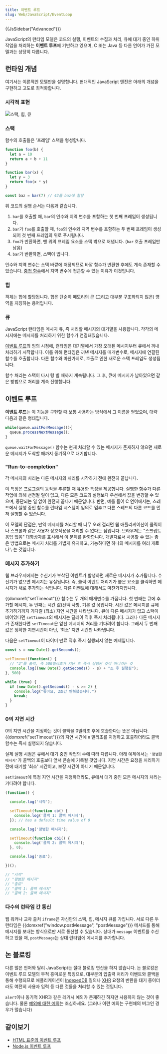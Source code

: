 ```yaml
---
title: 이벤트 루프
slug: Web/JavaScript/EventLoop
---
```

{{JsSidebar("Advanced")}}

JavaScript의 런타임 모델은 코드의 실행, 이벤트의 수집과 처리, 큐에 대기 중인 하위 작업을 처리하는 **이벤트 루프**에 기반하고 있으며, C 또는 Java 등 다른 언어가 가진 모델과는 상당히 다릅니다.

## 런타임 개념

여기서는 이론적인 모델만을 설명합니다. 현대적인 JavaScript 엔진은 아래의 개념을 구현하고 고도로 최적화합니다.

### 시각적 표현

![스택, 힙, 큐](the_javascript_runtime_environment_example.svg)

### 스택

함수의 호출들은 '프레임' 스택을 형성합니다.

```js
function foo(b) {
  let a = 10
  return a + b + 11
}

function bar(x) {
  let y = 3
  return foo(x * y)
}

const baz = bar(7) // 42를 baz에 할당
```

위 코드의 실행 순서는 다음과 같습니다.

1. `bar`를 호출할 때, `bar`의 인수와 지역 변수를 포함하는 첫 번째 프레임이 생성됩니다.
2. `bar`가 `foo`를 호출할 때, `foo`의 인수와 지역 변수를 포함하는 두 번째 프레임이 생성되어 첫 번째 프레임의 위로 푸시됩니다.
3. `foo`가 반환하면, 맨 위의 프레임 요소를 스택 밖으로 꺼냅니다. (`bar` 호출 프레임만 남음)
4. `bar`가 반환하면, 스택이 빕니다.

인수와 지역 변수는 스택 바깥에 저장되므로 바깥 함수가 반환한 후에도 계속 존재할 수 있습니다. [중첩 함수](/ko/docs/Web/JavaScript/Guide/Functions#중첩된_함수와_클로저)에서 지역 변수에 접근할 수 있는 이유가 이것입니다.

### 힙

객체는 힙에 할당됩니다. 힙은 단순히 메모리의 큰 (그리고 대부분 구조화되지 않은) 영역을 지칭하는 용어입니다.

### 큐

JavaScript 런타임은 메시지 큐, 즉 처리할 메시지의 대기열을 사용합니다. 각각의 메시지에는 메시지를 처리하기 위한 함수가 연결돼있습니다.

[이벤트 루프](#이벤트_루프)의 임의 시점에, 런타임은 대기열에서 가장 오래된 메시지부터 큐에서 꺼내 처리하기 시작합니다. 이를 위해 런타임은 꺼낸 메시지를 매개변수로, 메시지에 연결된 함수를 호출합니다. 다른 함수와 마찬가지로, 호출로 인한 새로운 스택 프레임도 생성됩니다.

함수 처리는 스택이 다시 텅 빌 때까지 계속됩니다. 그 후, 큐에 메시지가 남아있으면 같은 방법으로 처리를 계속 진행합니다.

## 이벤트 루프

**이벤트 루프**는 이 기능을 구현할 때 보통 사용하는 방식에서 그 이름을 얻었으며, 대략 다음과 같은 형태입니다.

```js
while(queue.waitForMessage()){
  queue.processNextMessage();
}
```

`queue.waitForMessage()` 함수는 현재 처리할 수 있는 메시지가 존재하지 않으면 새로운 메시지가 도착할 때까지 동기적으로 대기합니다.

### "Run-to-completion"

각 메시지의 처리는 다른 메시지의 처리를 시작하기 전에 완전히 끝납니다.

이 특징은 프로그램의 동작을 추론할 때 유용한 특성을 제공합니다. 실행한 함수가 다른 작업에 의해 선점될 일이 없고, 다른 모든 코드의 실행보다 우선해서 값을 변경할 수 있으며, 중단되는 일 없이 완전히 끝나기 때문입니다. 반면, 예를 들어 C 언어에서는, 스레드에서 실행 중인 함수를 런타임 시스템이 임의로 멈추고 다른 스레드의 다른 코드를 먼저 실행할 수 있습니다.

이 모델의 단점은, 만약 메시지를 처리할 때 너무 오래 걸리면 웹 애플리케이션이 클릭이나 스크롤과 같은 사용자 상호작용을 처리할 수 없다는 점입니다. 브라우저는 "스크립트 응답 없음" 대화상자를 표시해서 이 문제를 완화합니다. 개발자로서 사용할 수 있는 좋은 방법으로는 메시지 처리를 가볍게 유지하고, 가능하다면 하나의 메시지를 여러 개로 나누는 것입니다.

### 메시지 추가하기

웹 브라우저에서는 수신기가 부착된 이벤트가 발생하면 새로운 메시지가 추가됩니다. 수신기가 없으면 메시지는 유실됩니다. 즉, 클릭 이벤트 처리기가 붙은 요소를 클릭하면 메시지가 새로 추가되는 식입니다. 다른 이벤트에 대해서도 마찬가지입니다.

{{domxref("setTimeout")}} 함수는 두 개의 매개변수를 가집니다. 첫 번째는 큐에 추가할 메시지, 두 번째는 시간 값(선택 사항, 기본 값 `0`)입니다. 시간 값은 메시지를 큐에 추가하기까지 기다릴 (최소) 지연 시간을 나타냅니다. 큐에 다른 메시지가 없고 스택이 비어있다면 `setTimeout`의 메시지는 딜레이 직후 즉시 처리됩니다. 그러나 다른 메시지가 존재한다면 `setTimeout`은 앞선 메시지의 처리를 기다려야 합니다. 그래서 두 번째 값은 정확한 지연시간이 아닌, '최소' 지연 시간만 나타냅니다.

다음은 `setTimeout`이 타이머 만료 직후 즉시 실행되지 않는 예제입니다.

```js
const s = new Date().getSeconds();

setTimeout(function() {
  // "2"를 출력, 즉 500밀리초가 지난 후 즉시 실행된 것이 아니라는 것
  console.log((new Date().getSeconds() - s) + "초 후 실행됨");
}, 500)

while (true) {
  if (new Date().getSeconds() - s >= 2) {
    console.log("좋아요, 2초간 반복했습니다.")
    break;
  }
}
```

### 0의 지연 시간

0의 지연 시간을 지정하는 것이 콜백을 0밀리초 후에 호출한다는 뜻은 아닙니다. {{domxref("setTimeout")}}의 지연 시간에 `0` 밀리초를 지정하고 호출하더라도 콜백 함수는 즉시 실행되지 않습니다.

실제 실행 시점은 큐에서 대기 중인 작업의 수에 따라 다릅니다. 아래 예제에서는 `'평범한 메시지'`가 콜백의 호출보다 앞서 콘솔에 기록될 것입니다. 지연 시간은 요청을 처리하기 전에 대기할 '최소' 시간이고, 보장 시간이 아니기 때문입니다.

`setTimeout`에 특정 지연 시간을 지정하더라도, 큐에서 대기 중인 모든 메시지의 처리는 기다려야 합니다.

```js
(function() {

  console.log('시작');

  setTimeout(function cb() {
    console.log('콜백 1: 콜백 메시지');
  }); // has a default time value of 0

  console.log('평범한 메시지');

  setTimeout(function cb1() {
    console.log('콜백 2: 콜백 메시지');
  }, 0);

  console.log('종료');

})();

// "시작"
// "평범한 메시지"
// "종료"
// "콜백 1: 콜백 메시지"
// "콜백 2: 콜백 메시지"
```

### 다수의 런타임 간 통신

웹 워커나 교차 출처 `iframe`은 자신만의 스택, 힙, 메시지 큐를 가집니다. 서로 다른 두 런타임은 {{domxref("window.postMessage", "postMessage")}} 메서드를 통해 메시지를 보내는 방식으로만 서로 통신할 수 있습니다. 상대가 `message` 이벤트를 수신하고 있을 때, `postMessage`는 상대 런타임에 메시지를 추가합니다.

## 논 블로킹

다른 많은 언어와 달리 JavaScript는 절대 블로킹 연산을 하지 않습니다. 논 블로킹은 이벤트 루프 모델의 무척 흥미로운 특징으로, 대부분의 입출력 처리가 이벤트와 콜백을 통해 수행되므로 애플리케이션이 [IndexedDB](/ko/docs/Web/API/IndexedDB_API) 질의나 [XHR](/ko/docs/Web/API/XMLHttpRequest) 요청의 반환을 대기 중이더라도 여전히 사용자 입력 등 다른 것들을 처리할 수 있는 것입니다.

`alert`이나 동기적 XHR과 같은 레거시 예외가 존재하긴 하지만 사용하지 않는 것이 좋습니다. 물론 [예외에 대한 예외](https://stackoverflow.com/questions/2734025/is-javascript-guaranteed-to-be-single-threaded/2734311#2734311)는 조심하세요. (그러나 이런 예외는 구현체의 버그인 경우가 많습니다)

## 같이보기

- [HTML 표준의 이벤트 루프](https://html.spec.whatwg.org/multipage/webappapis.html#event-loops)
- [Node.js 이벤트 루프](https://nodejs.org/en/docs/guides/event-loop-timers-and-nexttick/#what-is-the-event-loop)
